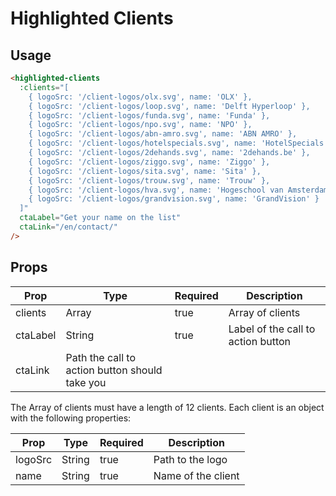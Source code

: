 # Highlighted Clients


## Usage

```html
<highlighted-clients
  :clients="[
    { logoSrc: '/client-logos/olx.svg', name: 'OLX' },
    { logoSrc: '/client-logos/loop.svg', name: 'Delft Hyperloop' },
    { logoSrc: '/client-logos/funda.svg', name: 'Funda' },
    { logoSrc: '/client-logos/npo.svg', name: 'NPO' },
    { logoSrc: '/client-logos/abn-amro.svg', name: 'ABN AMRO' },
    { logoSrc: '/client-logos/hotelspecials.svg', name: 'HotelSpecials' },
    { logoSrc: '/client-logos/2dehands.svg', name: '2dehands.be' },
    { logoSrc: '/client-logos/ziggo.svg', name: 'Ziggo' },
    { logoSrc: '/client-logos/sita.svg', name: 'Sita' },
    { logoSrc: '/client-logos/trouw.svg', name: 'Trouw' },
    { logoSrc: '/client-logos/hva.svg', name: 'Hogeschool van Amsterdam' },
    { logoSrc: '/client-logos/grandvision.svg', name: 'GrandVision' }
  ]"
  ctaLabel="Get your name on the list"
  ctaLink="/en/contact/"
/>
```

## Props

| Prop | Type | Required | Description |
| --- | --- | --- | --- |
| clients | Array | true | Array of clients |
| ctaLabel | String | true | Label of the call to action button |
| ctaLink | Path the call to action button should take you |

The Array of clients must have a length of 12 clients. Each client is an object with the following properties:

| Prop | Type | Required | Description |
| --- | --- | --- | --- |
| logoSrc | String | true | Path to the logo |
| name | String | true | Name of the client |
